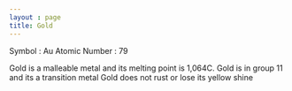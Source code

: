 ```yaml
---
layout : page
title: Gold
---
```


Symbol : Au
Atomic Number : 79

Gold is a malleable metal and its melting point is 1,064C. 
Gold is in group 11 and its a transition metal 
Gold does not rust or lose its yellow shine 
